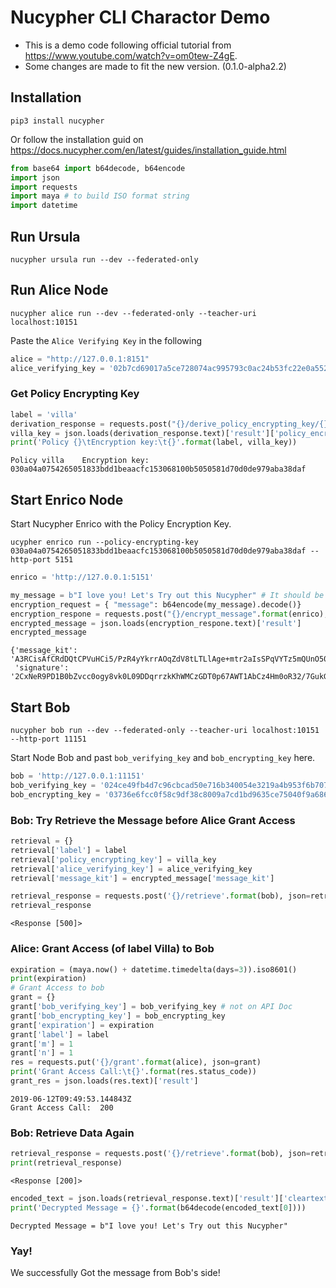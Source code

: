 
# Nucypher CLI Charactor Demo
* This is a demo code following official tutorial from https://www.youtube.com/watch?v=om0tew-Z4gE.
* Some changes are made to fit the new version. (0.1.0-alpha2.2)

## Installation
```
pip3 install nucypher
```
Or follow the installation guid on https://docs.nucypher.com/en/latest/guides/installation_guide.html


```python
from base64 import b64decode, b64encode
import json
import requests
import maya # to build ISO format string
import datetime
```

## Run Ursula
```
nucypher ursula run --dev --federated-only
```

## Run Alice Node
```shell
nucypher alice run --dev --federated-only --teacher-uri localhost:10151
```
Paste the `Alice Verifying Key` in the following


```python
alice = "http://127.0.0.1:8151"
alice_verifying_key = '02b7cd69017a5ce728074ac995793c0ac24b53fc22e0a552c3ed5d72b86274df3b'

```

###  Get Policy Encrypting Key


```python
label = 'villa'
derivation_response = requests.post("{}/derive_policy_encrypting_key/{}".format(alice, label))
villa_key = json.loads(derivation_response.text)['result']['policy_encrypting_key']
print('Policy {}\tEncryption key:\t{}'.format(label, villa_key))

```

    Policy villa	Encryption key:	030a04a0754265051833bdd1beaacfc153068100b5050581d70d0de979aba38daf


## Start Enrico Node
Start Nucypher Enrico with the Policy Encryption Key.
```
ucypher enrico run --policy-encrypting-key 030a04a0754265051833bdd1beaacfc153068100b5050581d70d0de979aba38daf --http-port 5151
```


```python
enrico = 'http://127.0.0.1:5151'
```


```python
my_message = b"I love you! Let's Try out this Nucypher" # It should be bytes
encryption_request = { "message": b64encode(my_message).decode()}
encryption_respone = requests.post("{}/encrypt_message".format(enrico), data=json.dumps(encryption_request))
encrypted_message = json.loads(encryption_respone.text)['result']
encrypted_message
```




    {'message_kit': 'A3RCisAfCRdDQtCPVuHCi5/PzR4yYkrrAOqZdV8tLTLlAge+mtr2aIsSPqVYTz5mQUnO508Izy1i9zENB8VmOepJOhgwXN3qg45gTQkYlAXpyWKL9IeA6K9NZoa0OfQ33AID6/jWervG4G4lZlj4tx+VdzqREVRLvdsV7I87bAmtR8Mm8s081TYl+NwfD9/ayyl8menu4V3VqzKvpYezCsuxnw2Q00KQMMyBaCVeyZtqhD3IZGDpagQx7wBSdokUp3GWAgGn5BYIT5vfMUrmjoyxIxThb4KTnn5Cwv/HBJjY7E0AbExCJXolo10NoyIns4zLElxnuFTRmRrAwTma4n2d9G+S8807RDOgwQ66rVybwTHl5D4SEYnAKA==',
     'signature': '2CxNeR9PD1B0bZvcc0ogy8vk0L09DDqrrzkKhWMCzGDT0p67AWT1AbCz4Hm0oR32/7GukG7maAKgmZaCROc+HQ=='}



## Start Bob 

```
nucypher bob run --dev --federated-only --teacher-uri localhost:10151 --http-port 11151
```

Start Node Bob and past `bob_verifying_key` and `bob_encrypting_key` here.


```python
bob = 'http://127.0.0.1:11151'
bob_verifying_key = '024ce49fb4d7c96cbcad50e716b340054e3219a4b953f6b707736f8e405c8e6bf9'
bob_encrypting_key = '03736e6fcc0f58c9df38c8009a7cd1bd9635ce75040f9a6860e784b8573f061da0'

```

### Bob: Try Retrieve the Message before Alice Grant Access


```python
retrieval = {}
retrieval['label'] = label
retrieval['policy_encrypting_key'] = villa_key
retrieval['alice_verifying_key'] = alice_verifying_key
retrieval['message_kit'] = encrypted_message['message_kit']

retrieval_response = requests.post('{}/retrieve'.format(bob), json=retrieval)
retrieval_response

```




    <Response [500]>



### Alice: Grant Access (of label Villa) to Bob


```python
expiration = (maya.now() + datetime.timedelta(days=3)).iso8601()
print(expiration)
# Grant Access to bob
grant = {}
grant['bob_verifying_key'] = bob_verifying_key # not on API Doc
grant['bob_encrypting_key'] = bob_encrypting_key
grant['expiration'] = expiration
grant['label'] = label
grant['m'] = 1
grant['n'] = 1
res = requests.put('{}/grant'.format(alice), json=grant)
print('Grant Access Call:\t{}'.format(res.status_code))
grant_res = json.loads(res.text)['result']
```

    2019-06-12T09:49:53.144843Z
    Grant Access Call:	200


### Bob: Retrieve Data Again


```python
retrieval_response = requests.post('{}/retrieve'.format(bob), json=retrieval)
print(retrieval_response)
```

    <Response [200]>



```python
encoded_text = json.loads(retrieval_response.text)['result']['cleartexts']
print('Decrypted Message = {}'.format(b64decode(encoded_text[0])))
```

    Decrypted Message = b"I love you! Let's Try out this Nucypher"


### Yay!
We successfully Got the message from Bob's side!
